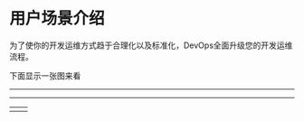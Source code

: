 # 用户场景介绍

为了使你的开发运维方式趋于合理化以及标准化，DevOps全面升级您的开发运维流程。

下面显示一张图来看

---

---

|  |  |
| :--- | :--- |
|  |  |



